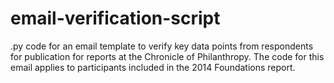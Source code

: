 email-verification-script
=========================

.py code for an email template to verify key data points from respondents for publication for reports at the Chronicle of Philanthropy. The code for this email applies to participants included in the 2014 Foundations report.
